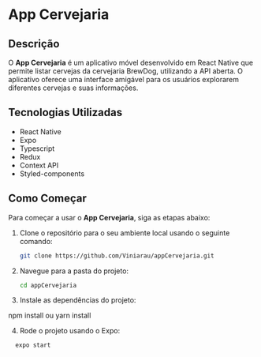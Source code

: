 # App Cervejaria

## Descrição
O **App Cervejaria** é um aplicativo móvel desenvolvido em React Native que permite listar cervejas da cervejaria BrewDog, utilizando a API aberta. O aplicativo oferece uma interface amigável para os usuários explorarem diferentes cervejas e suas informações.

## Tecnologias Utilizadas
- React Native
- Expo
- Typescript
- Redux
- Context API
- Styled-components

## Como Começar
Para começar a usar o **App Cervejaria**, siga as etapas abaixo:

1. Clone o repositório para o seu ambiente local usando o seguinte comando:
   ```bash
   git clone https://github.com/Viniarau/appCervejaria.git
2. Navegue para a pasta do projeto:
   ```bash
   cd appCervejaria
3. Instale as dependências do projeto:
 
 npm install ou yarn install
 
4. Rode o projeto usando o Expo:
```bash
  expo start
